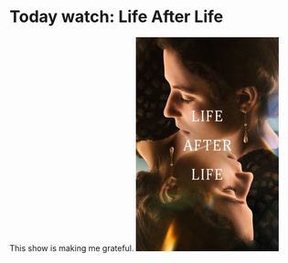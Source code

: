 # Today watch: Life After Life
This show is making me grateful.
![pic](/img/lifeafterlife/lifeafterlife.jpg)
